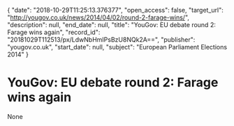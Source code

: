 {
  "date": "2018-10-29T11:25:13.376377", 
  "open_access": false, 
  "target_url": "http://yougov.co.uk/news/2014/04/02/round-2-farage-wins/", 
  "description": null, 
  "end_date": null, 
  "title": "YouGov: EU debate round 2: Farage wins again", 
  "record_id": "20181029T112513/px/LdwNbHmIPsBzU8NQk2A==", 
  "publisher": "yougov.co.uk", 
  "start_date": null, 
  "subject": "European Parliament Elections 2014"
}

# YouGov: EU debate round 2: Farage wins again

None